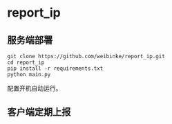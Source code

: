 # report_ip

## 服务端部署
```
git clone https://github.com/weibinke/report_ip.git
cd report_ip
pip install -r requirements.txt
python main.py
```

配置开机自动运行。


## 客户端定期上报
